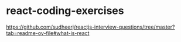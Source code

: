 # react-coding-exercises
https://github.com/sudheerj/reactjs-interview-questions/tree/master?tab=readme-ov-file#what-is-react

